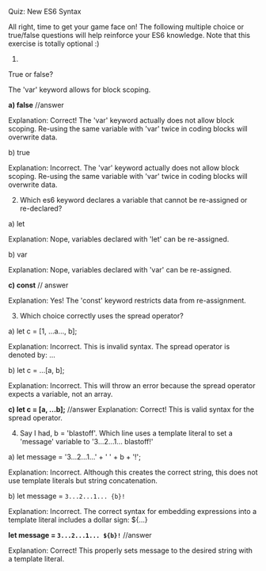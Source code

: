 Quiz: New ES6 Syntax

All right, time to get your game face on! The following multiple choice or true/false questions will help reinforce your ES6 knowledge. Note that this exercise is totally optional :)

1)

True or false?

The 'var' keyword allows for block scoping.

**a) false** //answer

Explanation: Correct! The 'var' keyword actually does not allow block scoping. Re-using the same variable with 'var' twice in coding blocks will overwrite data.

b) true

Explanation: Incorrect. The 'var' keyword actually does not allow block scoping. Re-using the same variable with 'var' twice in coding blocks will overwrite data.


2) Which es6 keyword declares a variable that cannot be re-assigned or re-declared?

a) let

Explanation: Nope, variables declared with 'let' can be re-assigned.

b) var

Explanation: Nope, variables declared with 'var' can be re-assigned.

**c) const** // answer

Explanation: Yes! The 'const' keyword restricts data from re-assignment.

3) Which choice correctly uses the spread operator?

a) let c = [1, ...a..., b];

Explanation: Incorrect. This is invalid syntax. The spread operator is denoted by: ...

b) let c = ...[a, b];

Explanation: Incorrect. This will throw an error because the spread operator expects a variable, not an array.

**c) let c = [a, ...b];** //answer
Explanation: Correct! This is valid syntax for the spread operator.


4) Say I had, b = 'blastoff'. Which line uses a template literal to set a 'message' variable to '3...2...1... blastoff!'

a) let message = '3...2...1...' + ' ' + b + '!';

Explanation: Incorrect. Although this creates the correct string, this does not use template literals but string concatenation.

b) let message = `3...2...1... {b}!`

Explanation: Incorrect. The correct syntax for embedding expressions into a template literal includes a dollar sign: ${...}

**let message = `3...2...1... ${b}!`** //answer

Explanation: Correct! This properly sets message to the desired string with a template literal.
